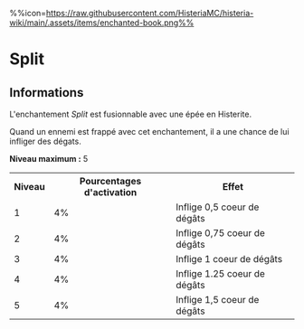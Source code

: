 %%icon=https://raw.githubusercontent.com/HisteriaMC/histeria-wiki/main/.assets/items/enchanted-book.png%%
# Split

## Informations
L'enchantement *Split* est fusionnable avec une épée en Histerite.

Quand un ennemi est frappé avec cet enchantement, il a une chance de lui infliger des dégats.  


**Niveau maximum :** 5  

<table>
  <tr>
    <th>Niveau</th>
    <th>Pourcentages d'activation</th>
    <th>Effet</th>
  </tr>
  <tr>
    <td>1</td>
    <td>4%</td>
    <td>Inflige 0,5 coeur de dégâts</td>
  </tr>
  <tr>
    <td>2</td>
    <td>4%</td>
    <td>Inflige 0,75 coeur de dégâts</td>
  </tr>
  <tr>
    <td>3</td>
    <td>4%</td>
    <td>Inflige 1 coeur de dégâts</td>
  </tr>
  <tr>
    <td>4</td>
    <td>4%</td>
    <td>Inflige 1.25 coeur de dégâts</td>
  </tr>
  <tr>
    <td>5</td>
    <td>4%</td>
    <td>Inflige 1,5 coeur de dégâts</td>
   </tr>
</table>